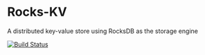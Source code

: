 # Rocks-KV
A distributed key-value store using RocksDB as the storage engine

[![Build Status](https://travis-ci.org/VedangJoshi/Rocks-KV.svg?branch=master)](https://travis-ci.org/VedangJoshi/Rocks-KV)
